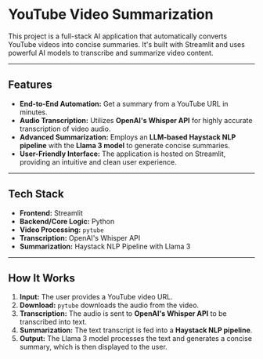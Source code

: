 # YouTube Video Summarization

This project is a full-stack AI application that automatically converts YouTube videos into concise summaries. It's built with Streamlit and uses powerful AI models to transcribe and summarize video content.

-----

## Features

  - **End-to-End Automation:** Get a summary from a YouTube URL in minutes.
  - **Audio Transcription:** Utilizes **OpenAI's Whisper API** for highly accurate transcription of video audio.
  - **Advanced Summarization:** Employs an **LLM-based Haystack NLP pipeline** with the **Llama 3 model** to generate concise summaries.
  - **User-Friendly Interface:** The application is hosted on Streamlit, providing an intuitive and clean user experience.

-----

## Tech Stack

  - **Frontend:** Streamlit
  - **Backend/Core Logic:** Python
  - **Video Processing:** `pytube`
  - **Transcription:** OpenAI's Whisper API
  - **Summarization:** Haystack NLP Pipeline with Llama 3

-----

## How It Works

1.  **Input:** The user provides a YouTube video URL.
2.  **Download:** `pytube` downloads the audio from the video.
3.  **Transcription:** The audio is sent to **OpenAI's Whisper API** to be transcribed into text.
4.  **Summarization:** The text transcript is fed into a **Haystack NLP pipeline**.
5.  **Output:** The Llama 3 model processes the text and generates a concise summary, which is then displayed to the user.

